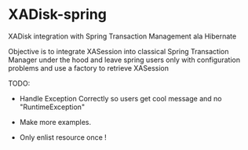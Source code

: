 XADisk-spring
=============

XADisk integration with Spring Transaction Management ala Hibernate

Objective is to integrate XASession into classical Spring Transaction Manager under the hood and leave spring users only with configuration problems and use a factory to retrieve XASession


TODO:

* Handle Exception Correctly so users get cool message and no "RuntimeException"
 
* Make more examples.

* Only enlist resource once ! <Blocker>